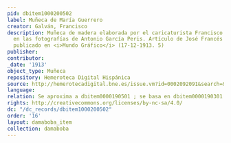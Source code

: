 ```yaml
---
pid: dbitem1000200502
label: Muñeca de María Guerrero
creator: Galván, Francisco
description: Muñeca de madera elaborada por el caricaturista Francisco Galván basada
  en las fotografías de Antonio García Peris. Artículo de José Francés sobre la figura
  publicado en <i>Mundo Gráfico</i> (17-12-1913. 5)
publisher:
contributor:
_date: '1913'
object_type: Muñeca
repository: Hemeroteca Digital Hispánica
source: http://hemerotecadigital.bne.es/issue.vm?id=0002092091&search=&lang=es
language:
relation: Se aproxima a dbitem0000190501 ; se basa en dbitem0000190301
rights: http://creativecommons.org/licenses/by-nc-sa/4.0/
dc: "/dc_records/dbitem1000200502"
order: '16'
layout: damaboba_item
collection: damaboba
---
```

